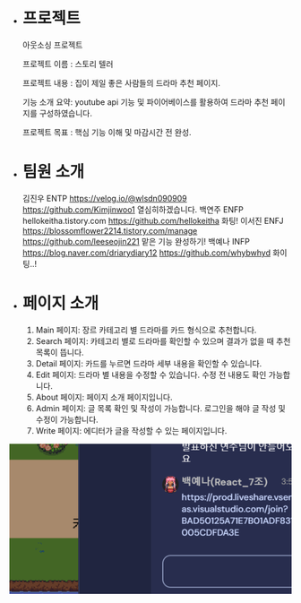 - # 프로젝트

  아웃소싱 프로젝트

  프로젝트 이름 : 스토리 텔러

  프로젝트 내용 : 집이 제일 좋은 사람들의 드라마 추천 페이지.

  기능 소개 요약: youtube api 기능 및 파이어베이스를 활용하여 드라마 추천 페이지를 구성하였습니다.

  프로젝트 목표 : 핵심 기능 이해 및 마감시간 전 완성.

- # 팀원 소개

  김진우 ENTP https://velog.io/@wlsdn090909 https://github.com/Kimjinwoo1 열심히하겠습니다. 백연주 ENFP hellokeitha.tistory.com https://github.com/hellokeitha 화팅! 이서진 ENFJ https://blossomflower2214.tistory.com/manage https://github.com/leeseojin221 맡은 기능 완성하기! 백예나 INFP https://blog.naver.com/driarydiary12 https://github.com/whybwhyd 화이팅..!

- # 페이지 소개

  1. Main 페이지: 장르 카테고리 별 드라마를 카드 형식으로 추천합니다.
  2. Search 페이지: 카테고리 별로 드라마를 확인할 수 있으며 결과가 없을 때 추천 목록이 뜹니다.
  3. Detail 페이지: 카드를 누르면 드라마 세부 내용을 확인할 수 있습니다.
  4. Edit 페이지: 드라마 별 내용을 수정할 수 있습니다. 수정 전 내용도 확인 가능합니다.
  5. About 페이지: 페이지 소개 페이지입니다.
  6. Admin 페이지: 글 목록 확인 및 작성이 가능합니다. 로그인을 해야 글 작성 및 수정이 가능합니다.
  7. Write 페이지: 에디터가 글을 작성할 수 있는 페이지입니다.

![Alt text](image.png)
